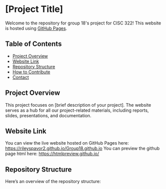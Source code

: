 # [Project Title]

Welcome to the repository for group 18's project for CISC 322! This website is hosted using [GitHub Pages](https://pages.github.com/).

## Table of Contents
- [Project Overview](#project-overview)
- [Website Link](#website-link)
- [Repository Structure](#repository-structure)
- [How to Contribute](#how-to-contribute)
- [Contact](#contact)

## Project Overview

This project focuses on [brief description of your project]. The website serves as a hub for all our project-related materials, including reports, slides, presentations, and documentation.

## Website Link

You can view the live website hosted on GitHub Pages here: https://rileyspavor2.github.io/Group18.github.io
You can preview the github page html here:
https://htmlpreview.github.io/

## Repository Structure

Here’s an overview of the repository structure:

